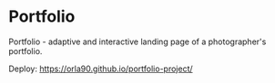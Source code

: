 # Portfolio

Portfolio - adaptive and interactive landing page of a photographer's portfolio.

Deploy: https://orla90.github.io/portfolio-project/
